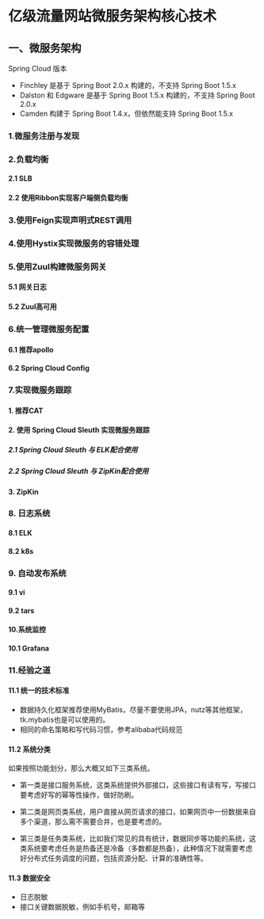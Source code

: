 # 亿级流量网站微服务架构核心技术


## 一、微服务架构

Spring Cloud 版本

- Finchley 是基于 Spring Boot 2.0.x 构建的，不支持 Spring Boot 1.5.x
- Dalston 和 Edgware 是基于 Spring Boot 1.5.x 构建的，不支持 Spring Boot 2.0.x
- Camden 构建于 Spring Boot 1.4.x，但依然能支持 Spring Boot 1.5.x

### 1.微服务注册与发现

### 2.负载均衡
#### 2.1 SLB
#### 2.2 使用Ribbon实现客户端侧负载均衡

### 3.使用Feign实现声明式REST调用

### 4.使用Hystix实现微服务的容错处理

### 5.使用Zuul构建微服务网关
#### 5.1 网关日志
#### 5.2 Zuul高可用

### 6.统一管理微服务配置
#### 6.1 推荐apollo
#### 6.2 Spring Cloud Config

### 7.实现微服务跟踪
#### 1. 推荐CAT
#### 2. 使用 Spring Cloud Sleuth 实现微服务跟踪
##### 2.1 Spring Cloud Sleuth 与 ELK配合使用
##### 2.2 Spring Cloud Sleuth 与 ZipKin配合使用
#### 3. ZipKin

### 8. 日志系统
#### 8.1 ELK
#### 8.2 k8s

### 9. 自动发布系统
#### 9.1 vi
#### 9.2 tars

#### 10.系统监控
#### 10.1 Grafana

### 11.经验之道
#### 11.1 统一的技术标准

- 数据持久化框架推荐使用MyBatis，尽量不要使用JPA，nutz等其他框架，tk.mybatis也是可以使用的。 
- 相同的命名策略和写代码习惯，参考alibaba代码规范


#### 11.2 系统分类 

如果按照功能划分，那么大概又如下三类系统。

- 第一类是接口服务系统，这类系统提供外部接口，这些接口有读有写，写接口要考虑好写的幂等性操作，做好防刷。

- 第二类是网页类系统，用户直接从网页请求的接口，如果网页中一份数据来自多个渠道，那么需不需要合并，也是要考虑的。

- 第三类是任务类系统，比如我们常见的具有统计，数据同步等功能的系统，这类系统要考虑任务是热备还是冷备（多数都是热备），此种情况下就需要考虑好分布式任务调度的问题，包括资源分配、计算的准确性等。

#### 11.3 数据安全

- 日志脱敏
- 接口关键数据脱敏，例如手机号，邮箱等